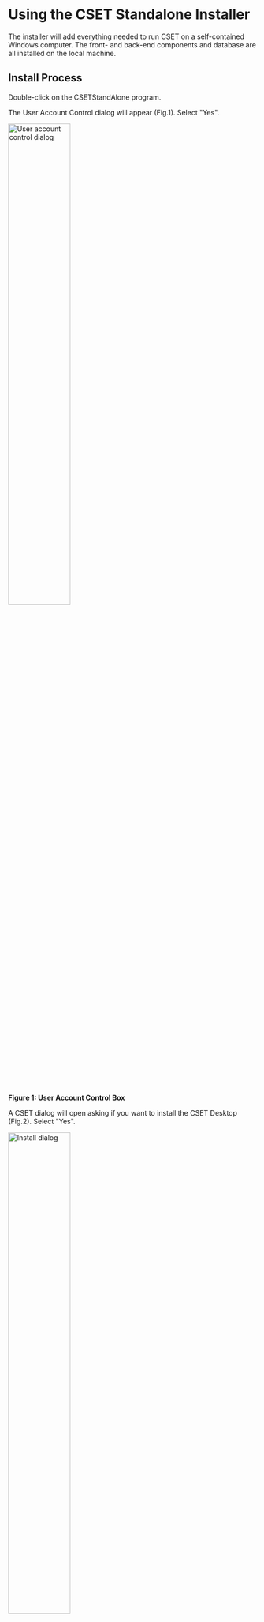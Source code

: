 # Using the CSET Standalone Installer

The installer will add everything needed to run CSET on a self-contained Windows computer.  The front- and back-end components
and database are all installed on the local machine.

## Install Process
Double-click on the CSETStandAlone program.

The User Account Control dialog will appear (Fig.1). Select &quot;Yes&quot;.

<img alt="User account control dialog" src="img/fig1.png" width="50%">

**Figure 1: User Account Control Box**

A CSET dialog will open asking if you want to install the CSET Desktop (Fig.2). Select &quot;Yes&quot;.

<img alt="Install dialog" src="img/fig2.png" width="50%">

**Figure 2: Install Dialog**

The program will begin extracting.

After the extraction is finished, a CSET Setup dialog will open (Fig.3). Select &quot;Install&quot;.

<img alt="CSET setup dialog" src="img/fig3.png" width="50%">

**Figure 3. CSET Setup**

CSET will begin to install. If the user doesn&#39;t have SQL Server 2022 LocalDB, CSET will install it. The SQL Server 2022 LocalDB Setup dialog will open (Fig.4). Click the check box to confirm that you &quot;…accept the terms in the License Agreement&quot;, select &quot;Next&quot;, and then select &quot;Install&quot;.

<img alt="LocalDB 2022 setup dialog" src="img/fig4.png" width="50%">
 
**Figure 4. LocalDB 2022 Setup**

LocalDB 2022 will install. Select &quot;Finish&quot; when it completes.

CSET will also install the .NET 7 and ASP.NET Core 7 runtimes in the background if they are not already installed.

The CSET Setup Wizard will open to walk the user through the install process (Fig.5). Select &quot;Next&quot;.

<img alt="Setup wizard dialog" src="img/fig5.png" width="50%">

**Figure 5: Setup Wizard**

A disclaimer will open (Fig.6). Read through and then click the box &quot;I read the disclaimer&quot;, and select &quot;Next&quot;.

<img alt="Disclaimer dialog" src="img/fig6.png" width="50%">
 
**Figure 6: Disclaimer**

CSET will choose a default folder to install CSET to, but you can change this in the Destination Folder dialog (Fig.7). Select &quot;Next&quot;.

<img alt="Install destination dialog" src="img/fig7.png" width="50%">
 
**Figure 7: Destination Folder**

The CSET Installer will show that it is ready to install (Fig. 8). Select &quot;Install&quot;.

<img alt="Ready to install dialog" src="img/fig8.png" width="50%">
 
**Figure 8: Ready to Install**

The installation of the main CSET application will begin. Once the installation is finished, the completed CSET Setup Wizard dialog will appear. Make sure the &quot;Launch CSET when setup exists&quot; box is checked, and select &quot;Finish&quot;.

<img alt="Completed CSET setup wizard dialog" src="img/fig9.png" width="50%">
 
**Figure 9: Completed CSET Setup Wizard**

The user should see a setup successful dialog (Fig.10).

<img alt="Setup successful dialog" src="img/fig10.png" width="50%">
 
**Figure 10: Setup Successful**

The user has access to CSET as Local User. The Local Installation ribbon is visible at the top of the screen. They can see their landing page with no assessments at this time (Fig.11).

<img alt="Local install landing page" src="img/fig11.png" width="90%">

Figure 11: Local Install Landing Page


